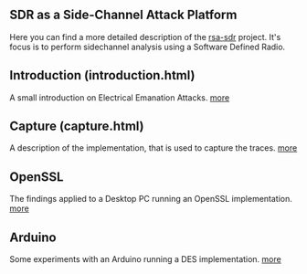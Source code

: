 ## SDR as a Side-Channel Attack Platform

Here you can find a more detailed description of the [rsa-sdr](https://github.com/bolek42/rsa-sdr) project.
It's focus is to perform sidechannel analysis using a Software Defined Radio.

## Introduction (introduction.html)
A small introduction on Electrical Emanation Attacks. [more](introduction.html)

## Capture (capture.html)
A description of the implementation, that is used to capture the traces. [more](capture.html)

## OpenSSL
The findings applied to a Desktop PC running an OpenSSL implementation. [more](openssl.html)

## Arduino
Some experiments with an Arduino running a DES implementation. [more](arduino.html)
